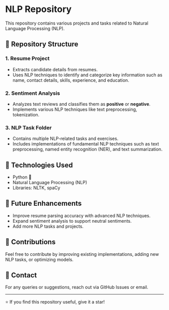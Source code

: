 # NLP Repository

This repository contains various projects and tasks related to Natural Language Processing (NLP).

## 📂 Repository Structure

### 1. **Resume Project**
   - Extracts candidate details from resumes.
   - Uses NLP techniques to identify and categorize key information such as name, contact details, skills, experience, and education.

### 2. **Sentiment Analysis**
   - Analyzes text reviews and classifies them as **positive** or **negative**.
   - Implements various NLP techniques like text preprocessing, tokenization.

### 3. **NLP Task Folder**
   - Contains multiple NLP-related tasks and exercises.
   - Includes implementations of fundamental NLP techniques such as text preprocessing, named entity recognition (NER), and text summarization.

## 🚀 Technologies Used
- Python 🐍
- Natural Language Processing (NLP)
- Libraries: NLTK, spaCy


## 📌 Future Enhancements
- Improve resume parsing accuracy with advanced NLP techniques.
- Expand sentiment analysis to support neutral sentiments.
- Add more NLP tasks and projects.

## 🤝 Contributions
Feel free to contribute by improving existing implementations, adding new NLP tasks, or optimizing models.

## 📧 Contact
For any queries or suggestions, reach out via GitHub Issues or email.

---

⭐ If you find this repository useful, give it a star!

